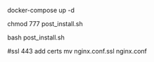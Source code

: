 docker-compose up -d


chmod 777 post_install.sh


bash post_install.sh


#ssl 443
add certs
mv nginx.conf.ssl nginx.conf

